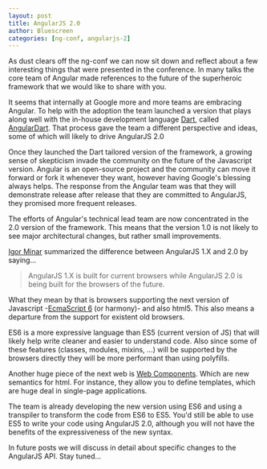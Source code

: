 ```yaml
---
layout: post
title: AngularJS 2.0
author: Bluescreen
categories: [ng-conf, angularjs-2]
---
```


As dust clears off the ng-conf we can now sit down and reflect about a few interesting things that were presented in the conference. In many talks the core team of Angular made references to the future of the superheroic framework that we would like to share with you.

It seems that internally at Google more and more teams are embracing Angular. To help with the adoption the team launched a version that plays along well with the in-house development language [Dart][1], called [AngularDart][2]. That process gave the team a different perspective and ideas, some of which will likely to drive AngularJS 2.0

Once they launched the Dart tailored version of the framework, a growing sense of skepticism invade the community on the future of the Javascript version. Angular is an open-source project and the community can move it forward or fork it whenever they want, however having Google's blessing always helps. The response from the Angular team was that they will demonstrate release after release that they are committed to AngularJS, they promised more frequent releases.

The efforts of Angular's technical lead team are now concentrated in the 2.0 version of the framework. This means that the version 1.0 is not likely to see major architectural changes, but rather small improvements.

[Igor Minar][3] summarized the difference between AngularJS 1.X and 2.0 by saying...
> AngularJS 1.X is built for current browsers while AngularJS 2.0 is being built for the browsers of the future.

What they mean by that is browsers supporting the next version of Javascript -[EcmaScript 6][4] (or harmony)- and also html5. This also means a departure from the support for existent old browsers.

ES6 is a more expressive language than ES5 (current version of JS) that will likely help write cleaner and easier to understand code. Also since some of these features (classes, modules, mixins, ...)  will be supported by the browsers directly they will be more performant than using polyfills.

Another huge piece of the next web is [Web Components][5]. Which are new semantics for html. For instance, they allow you to define templates, which are huge deal in single-page applications.

The team is already developing the new version using ES6 and using a transpiler to transform the code from ES6 to ES5. You'd still be able to use ES5 to write your code using AngularJS 2.0, although you will not have the benefits of the expressiveness of the new syntax.

In future posts we will discuss in detail about specific changes to the AngularJS API. Stay tuned...

[1]: https://www.dartlang.org/
[2]: https://github.com/angular/angular.dart
[3]: https://plus.google.com/+IgorMinar
[4]: http://people.mozilla.org/~jorendorff/es6-draft.html
[5]: http://www.w3.org/TR/components-intro/
